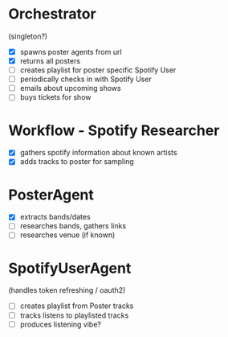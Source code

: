# Orchestrator

(singleton?)
- [x] spawns poster agents from url
- [x] returns all posters
- [ ] creates playlist for poster specific Spotify User
- [ ] periodically checks in with Spotify User
- [ ] emails about upcoming shows 
- [ ] buys tickets for show

# Workflow - Spotify Researcher
- [x] gathers spotify information about known artists
- [x] adds tracks to poster for sampling

# PosterAgent

- [x] extracts bands/dates
- [ ] researches bands, gathers links
- [ ] researches venue (if known)

# SpotifyUserAgent

(handles token refreshing / oauth2)
- [ ] creates playlist from Poster tracks
- [ ] tracks listens to playlisted tracks
- [ ] produces listening vibe?